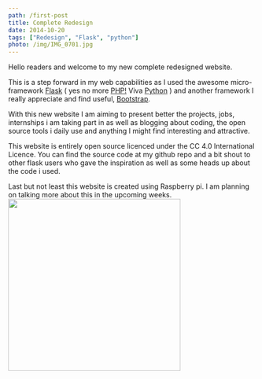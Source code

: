 ```yaml
---
path: /first-post
title: Complete Redesign
date: 2014-10-20
tags: ["Redesign", "Flask", "python"]
photo: /img/IMG_0701.jpg
---
```


Hello readers and welcome to my new complete redesigned website.

This is a step forward in my web capabilities as I used the awesome micro-framework [Flask](http://flask.pocoo.org/) ( yes no more [PHP!](http://www.php.net/) Viva [Python](https://www.python.org/) ) and another framework I really appreciate and find useful, [Bootstrap](http://getbootstrap.com/).

With this new website I am aiming to present better the projects, jobs, internships i am taking part in as well as blogging about coding, the open source tools i daily use and anything I might find interesting and attractive.

This website is entirely open source licenced under the CC 4.0 International Licence. You can find the source code at my github repo and a bit shout to other flask users who gave the inspiration as well as some heads up about the code i used.

Last but not least this website is created using Raspberry pi. I am planning on talking more about this in the upcoming weeks.
<a href="/img/IMG_0701.jpg"><img src="/img/IMG_0701.jpg" width="350"></a>
